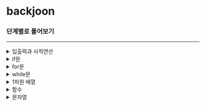 # backjoon

### 단계별로 풀어보기

***

<details markdown="1">
<summary> 입출력과 사칙연산 </summary>

1. [Hello World](https://github.com/ahnjisu/backjoon/blob/master/java/2557.java)
2. [강한친구 대한육군](https://github.com/ahnjisu/backjoon/blob/master/java/10718.java)
3. [고양이 출력](https://github.com/ahnjisu/backjoon/blob/master/java/10171.java)
4. [강아지 출력](https://github.com/ahnjisu/backjoon/blob/master/java/10172.java)
5. [A+B](https://github.com/ahnjisu/backjoon/blob/master/java/1000.java)
6. [A-B](https://github.com/ahnjisu/backjoon/blob/master/java/1001.java)
7. [AxB](https://github.com/ahnjisu/backjoon/blob/master/java/10998.java)
8. [A/B](https://github.com/ahnjisu/backjoon/blob/master/java/1008.java)
9. [사칙연산](https://github.com/ahnjisu/backjoon/blob/master/java/10869.java)
10. [나머지](https://github.com/ahnjisu/backjoon/blob/master/java/10430.java)
11. [곱셈](https://github.com/ahnjisu/backjoon/blob/master/java/2588.java)

</details>

<details markdown="1">
<summary> if문 </summary>

12. [두 수 비교하기](https://github.com/ahnjisu/backjoon/blob/master/java/1330.java)
13. [시험 성적](https://github.com/ahnjisu/backjoon/blob/master/java/9498.java)
14. [윤년](https://github.com/ahnjisu/backjoon/blob/master/java/2753.java)
15. [사분면](https://github.com/ahnjisu/backjoon/blob/master/java/14681.java)
16. [알람](https://github.com/ahnjisu/backjoon/blob/master/java/2884.java)

</details>

<details markdown="1">
<summary> for문 </summary>

17. [구구단](https://github.com/ahnjisu/backjoon/blob/master/java/2739.java)
18. [for문 A+B](https://github.com/ahnjisu/backjoon/blob/master/java/10950.java)
19. [for문 합](https://github.com/ahnjisu/backjoon/blob/master/java/8393.java)
20/. [1부터 N까지 출력](https://github.com/ahnjisu/backjoon/blob/master/java/2741.java)
22. [N부터 1까지 출력](https://github.com/ahnjisu/backjoon/blob/master/java/2742.java)
23. [A+B - 7](https://github.com/ahnjisu/backjoon/blob/master/java/11021.java)
24. [A+B - 8](https://github.com/ahnjisu/backjoon/blob/master/java/11022.java)
25. [N개의 별찍기](https://github.com/ahnjisu/backjoon/blob/master/java/2438.java)
26. [별찍기 오른쪽 정렬](https://github.com/ahnjisu/backjoon/blob/master/java/2439.java)
27. [X보다 작은 수](https://github.com/ahnjisu/backjoon/blob/master/java/10871.java)
</details>

<details markdown="1">
<summary> while문 </summary>

28. [while문 A+B](https://github.com/ahnjisu/backjoon/blob/master/java/10952.java)
29. [A+B(EOF)](https://github.com/ahnjisu/backjoon/blob/master/java/10951.java)
30. [더하기 사이클](https://github.com/ahnjisu/backjoon/blob/master/java/1110.java)

</details>


<details markdown="1">
<summary> 1차원 배열 </summary>

31. [최소, 최대](https://github.com/ahnjisu/backjoon/blob/master/java/10818.java)
32. [최댓값](https://github.com/ahnjisu/backjoon/blob/master/java/2562.java)
32. [*숫자의 개수*](https://github.com/ahnjisu/backjoon/blob/master/java/2577.java)
33. [*나머지*](https://github.com/ahnjisu/backjoon/blob/master/java/3052.java)
34. [평균](https://github.com/ahnjisu/backjoon/blob/master/java/1546.java)
35. [OX퀴즈](https://github.com/ahnjisu/backjoon/blob/master/java/8958.java)
36. [평균은 넘겠지](https://github.com/ahnjisu/backjoon/blob/master/java/4344.java)

</details>

<details markdown="1">
<summary> 함수 </summary>

37. [정수 N개의 합](https://github.com/ahnjisu/backjoon/blob/master/java/15596.java)


</details>

</details>

<details markdown="1">
<summary> 문자열 </summary>

40. [아스키코드](https://github.com/ahnjisu/backjoon/blob/master/java/11654.java)


</details>

